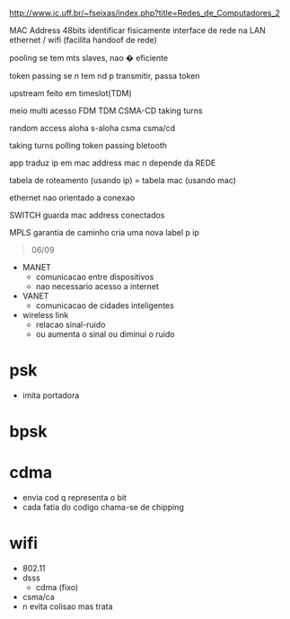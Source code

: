 http://www.ic.uff.br/~fseixas/index.php?title=Redes_de_Computadores_2

MAC Address
48bits
identificar fisicamente interface de rede na LAN
ethernet / wifi (facilita handoof de rede)


pooling
se tem mts slaves, nao � eficiente

token passing
se n tem nd p transmitir, passa token

upstream
feito em timeslot(TDM)


meio multi acesso
FDM
TDM
CSMA-CD
taking turns

random access
aloha
s-aloha
csma
csma/cd

taking turns
polling
token passing
bletooth


app
traduz ip em mac address
mac n depende da REDE


tabela de roteamento (usando ip) = tabela mac (usando mac)

ethernet
nao orientado a conexao

SWITCH
guarda mac address conectados

MPLS
garantia de caminho
cria uma nova label p ip

> 06/09
* MANET
    * comunicacao entre dispositivos
    * nao necessario acesso a internet
* VANET
    * comunicacao de cidades inteligentes
* wireless link
    * relacao sinal-ruido
    * ou aumenta o sinal ou diminui o ruido

# psk
* imita portadora

# bpsk

# cdma
* envia cod q representa o bit
* cada fatia do codigo chama-se de chipping

# wifi
* 802.11
* dsss
    * cdma (fixo)
* csma/ca
* n evita colisao mas trata
